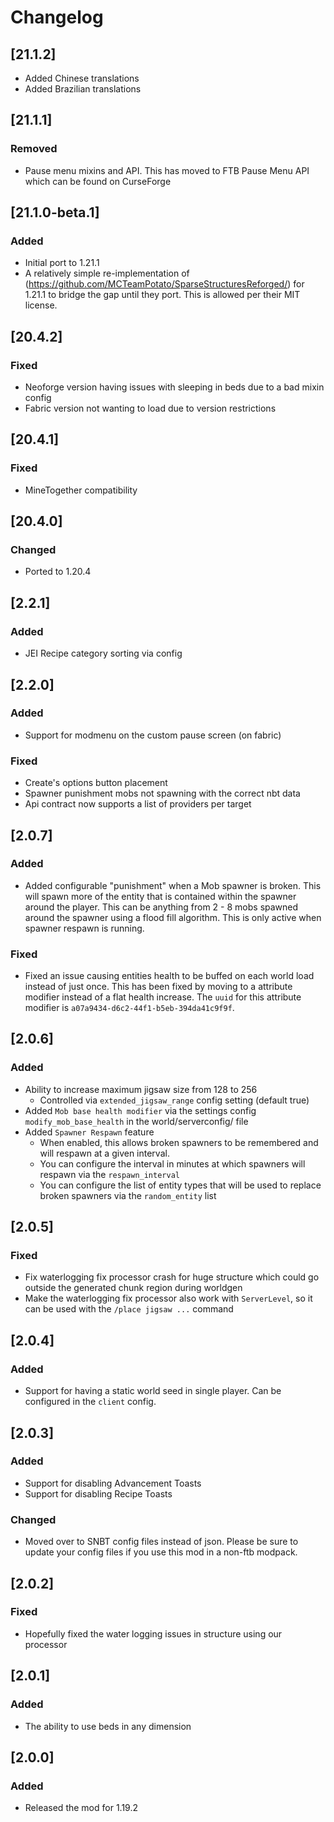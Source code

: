 # Changelog

## [21.1.2]

- Added Chinese translations
- Added Brazilian translations

## [21.1.1]

### Removed

- Pause menu mixins and API. This has moved to FTB Pause Menu API which can be found on CurseForge

## [21.1.0-beta.1]

### Added

- Initial port to 1.21.1
- A relatively simple re-implementation of (https://github.com/MCTeamPotato/SparseStructuresReforged/) for 1.21.1 to bridge the gap until they port. This is allowed per their MIT license.

## [20.4.2]

### Fixed

- Neoforge version having issues with sleeping in beds due to a bad mixin config
- Fabric version not wanting to load due to version restrictions

## [20.4.1]

### Fixed

- MineTogether compatibility

## [20.4.0]

### Changed

- Ported to 1.20.4

## [2.2.1]

### Added

- JEI Recipe category sorting via config

## [2.2.0]

### Added

- Support for modmenu on the custom pause screen (on fabric)

### Fixed

- Create's options button placement
- Spawner punishment mobs not spawning with the correct nbt data
- Api contract now supports a list of providers per target


## [2.0.7]

### Added

- Added configurable "punishment" when a Mob spawner is broken. This will spawn more of the entity that is contained within the spawner around the player. This can be anything from 2 - 8 mobs spawned around the spawner using a flood fill algorithm. This is only active when spawner respawn is running.

### Fixed

- Fixed an issue causing entities health to be buffed on each world load instead of just once. This has been fixed by moving to a attribute modifier instead of a flat health increase. The `uuid` for this attribute modifier is `a07a9434-d6c2-44f1-b5eb-394da41c9f9f`.

## [2.0.6]

### Added
- Ability to increase maximum jigsaw size from 128 to 256
  - Controlled via `extended_jigsaw_range` config setting (default true)
- Added `Mob base health modifier` via the settings config `modify_mob_base_health` in the world/serverconfig/ file
- Added `Spawner Respawn` feature
  - When enabled, this allows broken spawners to be remembered and will respawn at a given interval.
  - You can configure the interval in minutes at which spawners will respawn via the `respawn_interval`
  - You can configure the list of entity types that will be used to replace broken spawners via the `random_entity` list

## [2.0.5]

### Fixed

- Fix waterlogging fix processor crash for huge structure which could go outside the generated chunk region during worldgen
- Make the waterlogging fix processor also work with `ServerLevel`, so it can be used with the `/place jigsaw ...` command

## [2.0.4]

### Added

- Support for having a static world seed in single player. Can be configured in the `client` config.

## [2.0.3]

### Added

- Support for disabling Advancement Toasts 
- Support for disabling Recipe Toasts

### Changed 

- Moved over to SNBT config files instead of json. Please be sure to update your config files if you use this mod in a non-ftb modpack.

## [2.0.2]

### Fixed

- Hopefully fixed the water logging issues in structure using our processor

## [2.0.1]

### Added

- The ability to use beds in any dimension

## [2.0.0]

### Added

- Released the mod for 1.19.2
